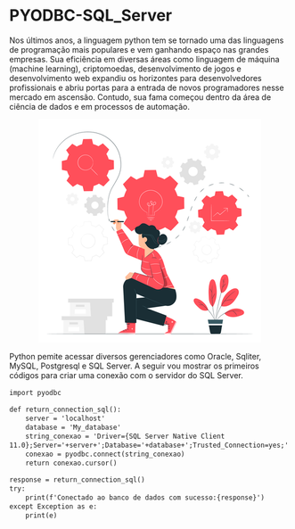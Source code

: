 # PYODBC-SQL_Server
 Nos últimos anos, a linguagem python tem se tornado uma das linguagens de programação mais populares e vem ganhando espaço nas grandes empresas. Sua eficiência em diversas áreas como linguagem de máquina (machine learning), criptomoedas, desenvolvimento de jogos e desenvolvimento web expandiu os horizontes para desenvolvedores profissionais e abriu portas para a entrada de novos programadores nesse mercado em ascensão. Contudo, sua fama começou dentro da área de ciência de dados e em processos de automação.

<p align="center">
  <img src="Img/pic01.png" >
</p>
 
 Python pemite acessar diversos gerenciadores como Oracle, Sqliter, MySQL, Postgresql e SQL Server. A seguir vou mostrar os primeiros códigos para criar uma conexão com o servidor do SQL Server.
 
 ```
 import pyodbc
 ```
```
def return_connection_sql():
    server = 'localhost'
    database = 'My_database'
    string_conexao = 'Driver={SQL Server Native Client 11.0};Server='+server+';Database='+database+';Trusted_Connection=yes;'
    conexao = pyodbc.connect(string_conexao)
    return conexao.cursor()
```
```
response = return_connection_sql()
try:
    print(f'Conectado ao banco de dados com sucesso:{response}')
except Exception as e:
    print(e)
```
